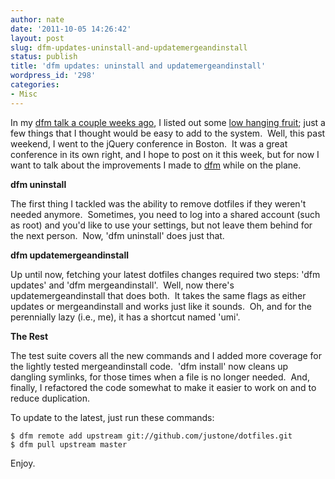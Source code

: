 ```yaml
---
author: nate
date: '2011-10-05 14:26:42'
layout: post
slug: dfm-updates-uninstall-and-updatemergeandinstall
status: publish
title: 'dfm updates: uninstall and updatemergeandinstall'
wordpress_id: '298'
categories:
- Misc
---
```


In my <a href="/2011/09/23/dfm-presentation-at-la-pm/">dfm talk a couple weeks ago</a>, I listed out some <a href="http://speakerdeck.com/u/ndj/p/using-dfm?slide=35">low hanging fruit</a>; just a few things that I thought would be easy to add to the system.  Well, this past weekend, I went to the jQuery conference in Boston.  It was a great conference in its own right, and I hope to post on it this week, but for now I want to talk about the improvements I made to <a href="/projects/dfm/">dfm</a> while on the plane.

<strong>dfm uninstall</strong>

The first thing I tackled was the ability to remove dotfiles if they weren't needed anymore.  Sometimes, you need to log into a shared account (such as root) and you'd like to use your settings, but not leave them behind for the next person.  Now, 'dfm uninstall' does just that.

<strong>dfm updatemergeandinstall</strong>

Up until now, fetching your latest dotfiles changes required two steps: 'dfm updates' and 'dfm mergeandinstall'.  Well, now there's updatemergeandinstall that does both.  It takes the same flags as either updates or mergeandinstall and works just like it sounds.  Oh, and for the perennially lazy (i.e., me), it has a shortcut named 'umi'.

<strong>The Rest</strong>

The test suite covers all the new commands and I added more coverage for the lightly tested mergeandinstall code.  'dfm install' now cleans up dangling symlinks, for those times when a file is no longer needed.  And, finally, I refactored the code somewhat to make it easier to work on and to reduce duplication.

To update to the latest, just run these commands:

``` plain
$ dfm remote add upstream git://github.com/justone/dotfiles.git
$ dfm pull upstream master
```

Enjoy.